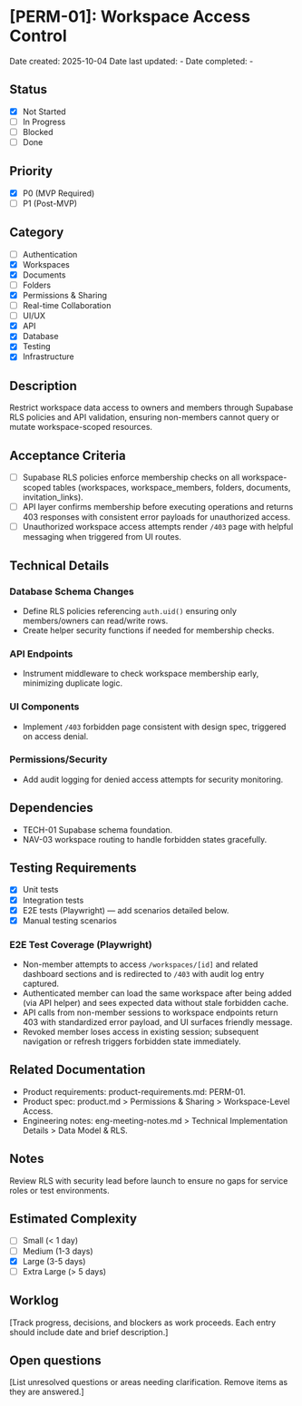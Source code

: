 # [PERM-01]: Workspace Access Control

Date created: 2025-10-04
Date last updated: -
Date completed: -

## Status

- [x] Not Started
- [ ] In Progress
- [ ] Blocked
- [ ] Done

## Priority

- [x] P0 (MVP Required)
- [ ] P1 (Post-MVP)

## Category

- [ ] Authentication
- [x] Workspaces
- [x] Documents
- [ ] Folders
- [x] Permissions & Sharing
- [ ] Real-time Collaboration
- [ ] UI/UX
- [x] API
- [x] Database
- [x] Testing
- [x] Infrastructure

## Description

Restrict workspace data access to owners and members through Supabase RLS policies and API validation, ensuring non-members cannot query or mutate workspace-scoped resources.

## Acceptance Criteria

- [ ] Supabase RLS policies enforce membership checks on all workspace-scoped tables (workspaces, workspace_members, folders, documents, invitation_links).
- [ ] API layer confirms membership before executing operations and returns 403 responses with consistent error payloads for unauthorized access.
- [ ] Unauthorized workspace access attempts render `/403` page with helpful messaging when triggered from UI routes.

## Technical Details

### Database Schema Changes

- Define RLS policies referencing `auth.uid()` ensuring only members/owners can read/write rows.
- Create helper security functions if needed for membership checks.

### API Endpoints

- Instrument middleware to check workspace membership early, minimizing duplicate logic.

### UI Components

- Implement `/403` forbidden page consistent with design spec, triggered on access denial.

### Permissions/Security

- Add audit logging for denied access attempts for security monitoring.

## Dependencies

- TECH-01 Supabase schema foundation.
- NAV-03 workspace routing to handle forbidden states gracefully.

## Testing Requirements

- [x] Unit tests
- [x] Integration tests
- [x] E2E tests (Playwright) — add scenarios detailed below.
- [x] Manual testing scenarios

### E2E Test Coverage (Playwright)

- Non-member attempts to access `/workspaces/[id]` and related dashboard sections and is redirected to `/403` with audit log entry captured.
- Authenticated member can load the same workspace after being added (via API helper) and sees expected data without stale forbidden cache.
- API calls from non-member sessions to workspace endpoints return 403 with standardized error payload, and UI surfaces friendly message.
- Revoked member loses access in existing session; subsequent navigation or refresh triggers forbidden state immediately.

## Related Documentation

- Product requirements: product-requirements.md: PERM-01.
- Product spec: product.md > Permissions & Sharing > Workspace-Level Access.
- Engineering notes: eng-meeting-notes.md > Technical Implementation Details > Data Model & RLS.

## Notes

Review RLS with security lead before launch to ensure no gaps for service roles or test environments.

## Estimated Complexity

- [ ] Small (< 1 day)
- [ ] Medium (1-3 days)
- [x] Large (3-5 days)
- [ ] Extra Large (> 5 days)

## Worklog

[Track progress, decisions, and blockers as work proceeds. Each entry should include date and brief description.]

## Open questions

[List unresolved questions or areas needing clarification. Remove items as they are answered.]
